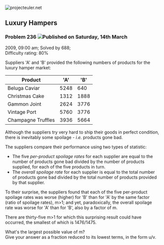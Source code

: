 ![projecteuler.net](images/print_page_logo.png)

## Luxury Hampers

### Problem 236 ![](images/icon_info.png)Published on Saturday, 14th March
2009, 09:00 am; Solved by 688;  
Difficulty rating: 80%

Suppliers 'A' and 'B' provided the following numbers of products for the
luxury hamper market:

Product| 'A'| 'B'  
---|---|---  
Beluga Caviar| 5248| 640  
Christmas Cake| 1312| 1888  
Gammon Joint| 2624| 3776  
Vintage Port| 5760| 3776  
Champagne Truffles| 3936| 5664  
  
Although the suppliers try very hard to ship their goods in perfect condition,
there is inevitably some spoilage - _i.e._ products gone bad.

The suppliers compare their performance using two types of statistic:

  * The five _per-product spoilage rates_ for each supplier are equal to the number of products gone bad divided by the number of products supplied, for each of the five products in turn.
  * The _overall spoilage rate_ for each supplier is equal to the total number of products gone bad divided by the total number of products provided by that supplier.

To their surprise, the suppliers found that each of the five per-product
spoilage rates was worse (higher) for 'B' than for 'A' by the same factor
(ratio of spoilage rates), m&gt;1; and yet, paradoxically, the overall
spoilage rate was worse for 'A' than for 'B', also by a factor of m.

There are thirty-five m&gt;1 for which this surprising result could have
occurred, the smallest of which is 1476/1475.

What's the largest possible value of m?  
Give your answer as a fraction reduced to its lowest terms, in the form u/v.

  
  


